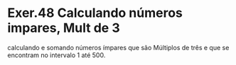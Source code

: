 # Exer.48 Calculando números impares, Mult de 3
 calculando e somando números ímpares que são  Múltiplos de três e que se encontram no intervalo 1 até 500.
